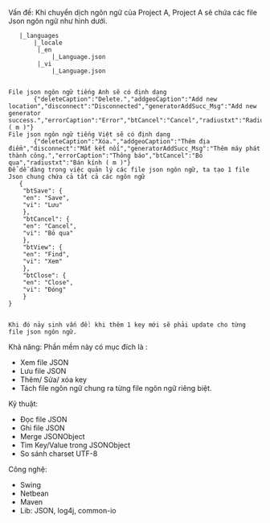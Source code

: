 ﻿
Vấn đề:
    Khi chuyển dịch ngôn ngữ của Project A, Project A sẽ chứa các file Json ngôn ngữ như hình dưới.
	   
       |_languages
	       |_locale
			|_en
				|_Language.json
			|_vi
				|_Language.json
       
    
	File json ngôn ngữ tiếng Anh sẽ có định dạng
	       {"deleteCaption":"Delete.","addgeoCaption":"Add new location","disconnect":"Disconnected","generatorAddSucc_Msg":"Add new generator success.","errorCaption":"Error","btCancel":"Cancel","radiustxt":"Radius ( m )"}
    File json ngôn ngữ tiếng Việt sẽ có định dạng
	       {"deleteCaption":"Xóa.","addgeoCaption":"Thêm địa điểm","disconnect":"Mất kết nối","generatorAddSucc_Msg":"Thêm máy phát thành công.","errorCaption":"Thông báo","btCancel":"Bỏ qua","radiustxt":"Bán kính ( m )"}
    Để dễ dàng trong việc quản lý các file json ngôn ngữ, ta tạo 1 file Json chung chứa cả tất cả các ngôn ngữ 
       {
	    "btSave": {
		"en": "Save",
		"vi": "Lưu"
	    },
	    "btCancel": {
		"en": "Cancel",
		"vi": "Bỏ qua"
	    },    
	    "btView": {
		"en": "Find",
		"vi": "Xem"
	    },
	    "btClose": {
		"en": "Close",
		"vi": "Đóng"
	    }
	}

       
    Khi đó nảy sinh vấn đề: khi thêm 1 key mới sẽ phải update cho từng file json ngôn ngữ.

Khả năng:
	Phần mềm này có mục đích là :
- Xem file JSON
- Lưu file JSON
- Thêm/ Sửa/ xóa key
- Tách file ngôn ngữ chung ra từng file ngôn ngữ riêng biệt.

Kỹ thuật:
- Đọc file JSON
- Ghi file JSON
- Merge JSONObject
- Tìm Key/Value trong JSONObject
- So sánh charset UTF-8

Công nghệ:
- Swing 
- Netbean
- Maven
- Lib: JSON, log4j, common-io


